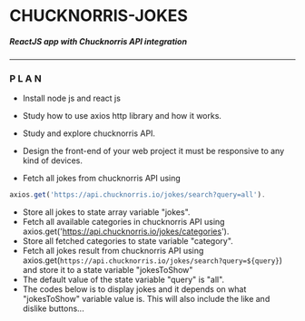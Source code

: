# CHUCKNORRIS-JOKES
##### ReactJS app with Chucknorris API integration

---

###  P L A N 

- Install node js and react js
- Study how to use axios http library and how it works.
- Study and explore chucknorris API.
- Design the front-end of your web project it must be responsive to any kind of devices.

- Fetch all jokes from chucknorris API using 

```js
axios.get('https://api.chucknorris.io/jokes/search?query=all').
```

- Store all jokes to state array variable "jokes".
- Fetch all available categories in chucknorris API using axios.get('https://api.chucknorris.io/jokes/categories').
- Store all fetched categories to state variable "category".
- Fetch all jokes result from chucknorris API using axios.get(`https://api.chucknorris.io/jokes/search?query=${query}`)
   and store it to a state variable "jokesToShow"
- The default value of the state variable "query" is "all".
- The codes below is to display jokes and it depends on what "jokesToShow" variable value is. This will also 
   include the like and dislike buttons...

